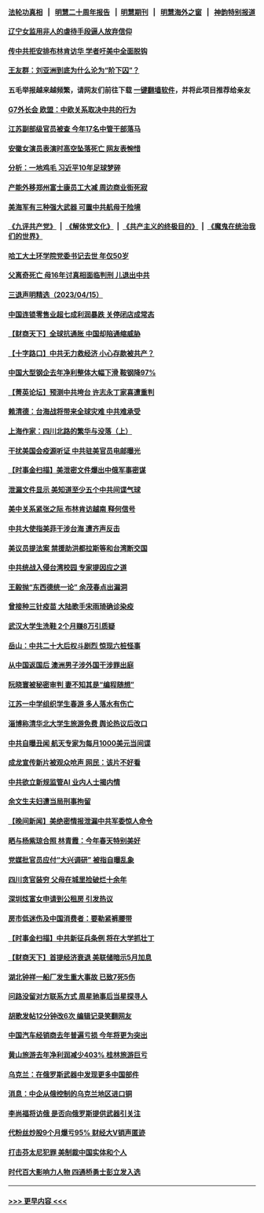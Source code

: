 #### [法轮功真相](https://github.com/gfw-breaker/truth/blob/master/README.md?t=0) &nbsp;&nbsp;|&nbsp;&nbsp; [明慧二十周年报告](https://github.com/gfw-breaker/mh-reports/blob/master/README.md?t=0) &nbsp;&nbsp;|&nbsp;&nbsp;[明慧期刊](https://github.com/gfw-breaker/mh-qikan) &nbsp;&nbsp;|&nbsp;&nbsp; [明慧海外之窗](https://github.com/gfw-breaker/mh-news/blob/master/README.md?t=0) &nbsp;&nbsp;|&nbsp;&nbsp; [神韵特别报道](https://github.com/gfw-breaker/mh-news/blob/master/shenyun.md?t=0)
#### [辽宁女监用非人的虐待手段逼人放弃信仰](../pages/nsc413/n13972297.md?t=04170043) 
#### [传中共拒安排布林肯访华 学者吁美中全面脱钩](../pages/nsc413/n13974274.md?t=04170043) 
#### [王友群：刘亚洲到底为什么沦为“阶下囚”？](../pages/nsc413/n13973940.md?t=04170043) 
#### 五毛举报越来越频繁，请网友们前往下载 [一键翻墙软件](https://github.com/gfw-breaker/ssr-accounts)，并将此项目推荐给亲友
#### [G7外长会 欧盟：中欧关系取决中共的行为](../pages/nsc413/n13974281.md?t=04170043) 
#### [江苏副部级官员被查 今年17名中管干部落马](../pages/nsc413/n13974235.md?t=04170043) 
#### [安徽女演员表演时高空坠落死亡 网友表惋惜](../pages/nsc413/n13974123.md?t=04170043) 
#### [分析：一地鸡毛 习近平10年足球梦碎](../pages/nsc413/n13973305.md?t=04170043) 
#### [产能外移郑州富士康员工大减 周边商业街死寂](../pages/nsc413/n13973948.md?t=04170043) 
#### [美海军有三种强大武器 可置中共航母于险境](../pages/nsc413/n13970837.md?t=04170043) 
#### [《九评共产党》](https://github.com/begood0513/9ping.md/blob/master/README.md) &nbsp;|&nbsp; [《解体党文化》](../../../../jtdwh.md/blob/master/README.md)  &nbsp;|&nbsp; [《共产主义的终极目的》](../../../../gczydzjmd.md/blob/master/README.md) &nbsp;|&nbsp; [《魔鬼在统治我们的世界》](../../../../mgztzwmdsj.md/blob/master/README.md) 
#### [哈工大土环学院党委书记去世 年仅50岁](../pages/nsc413/n13973878.md?t=04170043) 
#### [父离奇死亡 母16年讨真相面临判刑 儿退出中共](../pages/nsc413/n13972803.md?t=04170043) 
#### [三退声明精选（2023/04/15）](../pages/nsc413/n13973852.md?t=04170043) 
#### [中国连锁零售业超七成利润暴跌 关停闭店成常态](../pages/nsc413/n13973794.md?t=04170043) 
#### [【财商天下】全球抗通胀 中国却陷通缩威胁](../pages/nsc413/n13973723.md?t=04170043) 
#### [【十字路口】中共无力救经济 小心存款被共产？](../pages/nsc413/n13973564.md?t=04170043) 
#### [中国大型钢企去年净利整体大幅下滑 鞍钢降97%](../pages/nsc413/n13973733.md?t=04170043) 
#### [【菁英论坛】预测中共垮台 许志永丁家喜遭重判](../pages/nsc413/n13973734.md?t=04170043) 
#### [赖清德：台海战将带来全球灾难 中共难承受](../pages/nsc413/n13973747.md?t=04170043) 
#### [上海作家：四川北路的繁华与没落（上）](../pages/nsc413/n13970750.md?t=04170043) 
#### [干扰美国会疫源听证 中共驻美官员电邮曝光](../pages/nsc413/n13973726.md?t=04170043) 
#### [【时事金扫描】美泄密文件爆出中俄军事密谋](../pages/nsc413/n13973567.md?t=04170043) 
#### [泄漏文件显示 美知道至少五个中共间谍气球](../pages/nsc413/n13973674.md?t=04170043) 
#### [美中关系紧张之际 布林肯访越南 释何信号](../pages/nsc413/n13973687.md?t=04170043) 
#### [中共大使指美菲干涉台海 遭齐声反击](../pages/nsc413/n13973677.md?t=04170043) 
#### [美议员提法案 禁援助洪都拉斯等和台湾断交国](../pages/nsc413/n13973659.md?t=04170043) 
#### [中共统战入侵台湾校园 专家提因应之道](../pages/nsc413/n13973016.md?t=04170043) 
#### [王毅抛“东西德统一论” 余茂春点出漏洞](../pages/nsc413/n13973663.md?t=04170043) 
#### [曾接种三针疫苗 大陆歌手宋雨琦确诊染疫](../pages/nsc413/n13973539.md?t=04170043) 
#### [武汉大学生洗鞋 2个月赚8万引质疑](../pages/nsc413/n13973648.md?t=04170043) 
#### [岳山：中共二十大后权斗剧烈 惊现六桩怪事](../pages/nsc413/n13973599.md?t=04170043) 
#### [从中国返国后 澳洲男子涉外国干涉罪出庭](../pages/nsc413/n13973566.md?t=04170043) 
#### [阮晓寰被秘密审判 妻不知其是“编程随想”](../pages/nsc413/n13973450.md?t=04170043) 
#### [江苏一中学组织学生春游 多人落水有伤亡](../pages/nsc413/n13973551.md?t=04170043) 
#### [淄博称清华北大学生旅游免费 舆论热议后改口](../pages/nsc413/n13973523.md?t=04170043) 
#### [中共自曝丑闻 航天专家为每月1000美元当间谍](../pages/nsc413/n13972833.md?t=04170043) 
#### [成龙宣传新片被观众呛声 网民：该片不好看](../pages/nsc413/n13973326.md?t=04170043) 
#### [中共欲立新规监管AI 业内人士揭内情](../pages/nsc413/n13973472.md?t=04170043) 
#### [余文生夫妇遭当局刑事拘留](../pages/nsc413/n13973440.md?t=04170043) 
#### [【晚间新闻】美绝密情报泄漏中共军委惊人命令](../pages/nsc413/n13973445.md?t=04170043) 
#### [晒与杨紫琼合照 林青霞：今年春天特别美好](../pages/nsc413/n13973193.md?t=04170043) 
#### [党媒批官员应付“大兴调研” 被指自曝乱象](../pages/nsc413/n13973274.md?t=04170043) 
#### [四川贪官装穷 父母在城里捡破烂十余年](../pages/nsc413/n13973319.md?t=04170043) 
#### [深圳炫富女申请到公租房 引发热议](../pages/nsc413/n13973321.md?t=04170043) 
#### [房市低迷伤及中国消费者：要勒紧裤腰带](../pages/nsc413/n13973175.md?t=04170043) 
#### [【时事金扫描】中共新征兵条例 将在大学抓壮丁](../pages/nsc413/n13973184.md?t=04170043) 
#### [【财商天下】首提经济衰退 美联储暗示5月加息](../pages/nsc413/n13973078.md?t=04170043) 
#### [湖北钟祥一船厂发生重大事故 已致7死5伤](../pages/nsc413/n13973192.md?t=04170043) 
#### [问路没留对方联系方式 周星驰事后当星探寻人](../pages/nsc413/n13973112.md?t=04170043) 
#### [胡歌发帖12分钟改6次 编辑记录笑翻网友](../pages/nsc413/n13973095.md?t=04170043) 
#### [中国汽车经销商去年普遍亏损 今年将更为突出](../pages/nsc413/n13973081.md?t=04170043) 
#### [黄山旅游去年净利润减少403% 桂林旅游巨亏](../pages/nsc413/n13973170.md?t=04170043) 
#### [乌克兰：在俄罗斯武器中发现更多中国部件](../pages/nsc413/n13973114.md?t=04170043) 
#### [消息：中企从俄控制的乌克兰地区进口铜](../pages/nsc413/n13973038.md?t=04170043) 
#### [李尚福将访俄 是否向俄罗斯提供武器引关注](../pages/nsc413/n13973076.md?t=04170043) 
#### [代粉丝炒股9个月爆亏95% 财经大V销声匿迹](../pages/nsc413/n13973030.md?t=04170043) 
#### [打击芬太尼犯罪 美制裁中国实体和个人](../pages/nsc413/n13973042.md?t=04170043) 
#### [时代百大影响力人物 四通桥勇士彭立发入选](../pages/nsc413/n13973026.md?t=04170043) 

----
#### [ >>> 更早内容 <<< ](../indexes/nsc413-earlier.md)
